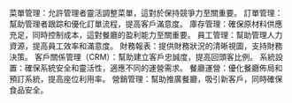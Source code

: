 菜單管理：允許管理者靈活調整菜單，這對於保持競爭力至關重要。
訂單管理：幫助管理者跟踪和優化訂單流程，提高客戶滿意度。
庫存管理：確保原材料供應充足，同時控制成本，這對餐廳的盈利能力至關重要。
員工管理：幫助管理人力資源，提高員工效率和滿意度。
財務報表：提供財務狀況的清晰視圖，支持財務決策。
客戶關係管理（CRM）：幫助建立客戶忠誠度，提高回頭客比例。
系統設置：確保系統安全和靈活性，適應不同的運營需求。
餐廳運營：優化餐廳佈局和預訂系統，提高座位利用率。
營銷管理：幫助推廣餐廳，吸引新客戶，同時確保食品安全。
